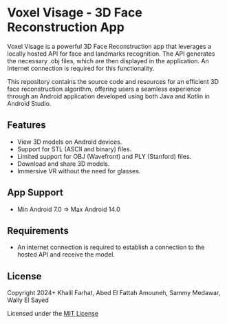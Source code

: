 # Voxel Visage - 3D Face Reconstruction App

Voxel Visage is a powerful 3D Face Reconstruction app that leverages a locally hosted API for face and landmarks recognition. The API generates the necessary .obj files, which are then displayed in the application. An Internet connection is required for this functionality.

This repository contains the source code and resources for an efficient 3D face reconstruction algorithm, offering users a seamless experience through an Android application developed using both Java and Kotlin in Android Studio.

## Features

- View 3D models on Android devices.
- Support for STL (ASCII and binary) files.
- Limited support for OBJ (Wavefront) and PLY (Stanford) files.
- Download and share 3D models.
- Immersive VR without the need for glasses.
  
## App Support

- Min Android 7.0 => Max Android 14.0

## Requirements

- An internet connection is required to establish a connection to the hosted API and receive the model.
  
## License

Copyright 2024+ Khalil Farhat, Abed El Fattah Amouneh, Sammy Medawar, Wally El Sayed

Licensed under the [MIT License](https://opensource.org/licenses/MIT)
